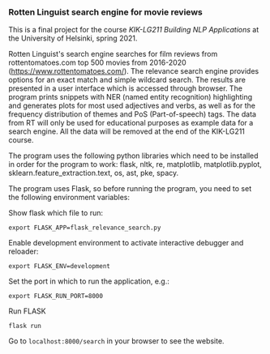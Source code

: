 ### Rotten Linguist search engine for movie reviews

This is a final project for the course _KIK-LG211 Building NLP Applications_ at the University of Helsinki, spring 2021.

Rotten Linguist's search engine searches for film reviews from rottentomatoes.com top 500 movies from 2016-2020 (https://www.rottentomatoes.com/).
The relevance search engine provides options for an exact match and simple wildcard search.
The results are presented in a user interface which is accessed through browser. The program prints snippets with NER (named entity recognition) highlighting and generates plots for most used adjectives and verbs, as well as for the frequency distribution of themes and PoS (Part-of-speech) tags.
The data from RT will only be used for educational purposes as example data for a search engine. All the data will be removed at the end of the KIK-LG211 course.

The program uses the following python libraries which need to be installed in order for the program to work:
flask, nltk, re, matplotlib, matplotlib.pyplot, sklearn.feature_extraction.text, os, ast, pke, spacy.

The program uses Flask, so before running the program, you need to set the following environment variables:

Show flask which file to run:

```
export FLASK_APP=flask_relevance_search.py
```

Enable development environment to activate interactive debugger and reloader:

```
export FLASK_ENV=development
```

Set the port in which to run the application, e.g.:

```
export FLASK_RUN_PORT=8000
```
Run FLASK

```
flask run
```

Go to `localhost:8000/search` in your browser to see the website.
